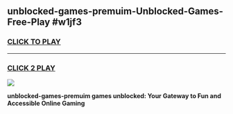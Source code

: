 
## unblocked-games-premuim-Unblocked-Games-Free-Play #w1jf3
<h3>
<a href="https://us.freeplayer.one?title=unblocked-games-premuim&ref=9M">CLICK TO PLAY</a></h3>
<hr>

<h3>
<a href="https://us.freeplayer.one?title=unblocked-games-premuim&ref=9M">CLICK 2 PLAY</a>
  
</h3>

<a href="https://us.freeplayer.one?title=unblocked-games-premuim&ref=9M"><img src="https://clearcache.store/games.png"></a>


**unblocked-games-premuim games unblocked: Your Gateway to Fun and Accessible Online Gaming**
